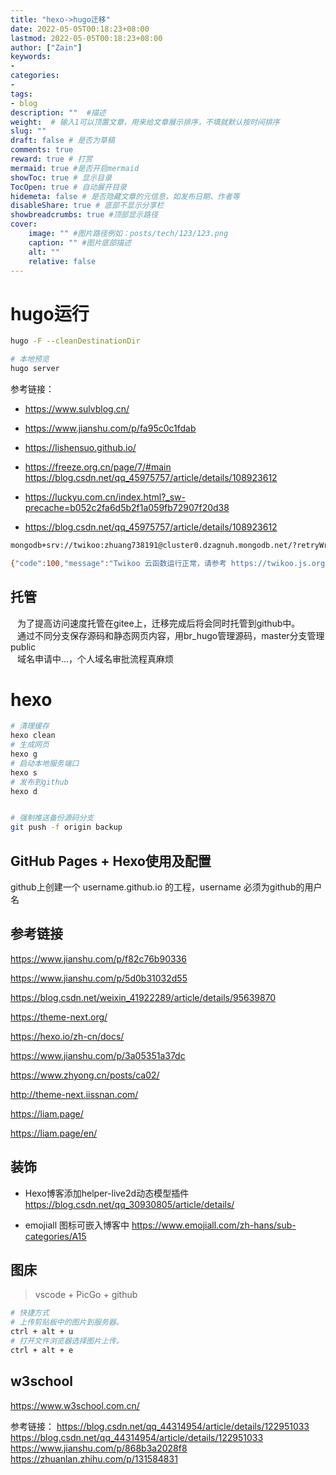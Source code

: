 ```yaml
---
title: "hexo->hugo迁移"
date: 2022-05-05T00:18:23+08:00
lastmod: 2022-05-05T00:18:23+08:00
author: ["Zain"]
keywords: 
- 
categories: 
- 
tags: 
- blog
description: ""  #描述
weight:  # 输入1可以顶置文章，用来给文章展示排序，不填就默认按时间排序
slug: ""
draft: false # 是否为草稿
comments: true
reward: true # 打赏
mermaid: true #是否开启mermaid
showToc: true # 显示目录
TocOpen: true # 自动展开目录
hidemeta: false # 是否隐藏文章的元信息，如发布日期、作者等
disableShare: true # 底部不显示分享栏
showbreadcrumbs: true #顶部显示路径
cover:
    image: "" #图片路径例如：posts/tech/123/123.png
    caption: "" #图片底部描述
    alt: ""
    relative: false
---
```



# hugo运行
```sh
hugo -F --cleanDestinationDir

# 本地预览
hugo server
```
参考链接：
- https://www.sulvblog.cn/
- https://www.jianshu.com/p/fa95c0c1fdab
- https://lishensuo.github.io/
- https://freeze.org.cn/page/7/#main
https://blog.csdn.net/qq_45975757/article/details/108923612
- https://luckyu.com.cn/index.html?_sw-precache=b052c2fa6d5b2f1a059fb72907f20d38

- https://blog.csdn.net/qq_45975757/article/details/108923612



```sh
mongodb+srv://twikoo:zhuang738191@cluster0.dzagnuh.mongodb.net/?retryWrites=true&w=majority

{"code":100,"message":"Twikoo 云函数运行正常，请参考 https://twikoo.js.org/quick-start.html#%E5%89%8D%E7%AB%AF%E9%83%A8%E7%BD%B2 完成前端的配置","version":"1.6.7"}
```

## 托管
&ensp; 为了提高访问速度托管在gitee上，迁移完成后将会同时托管到github中。   \
&ensp; 通过不同分支保存源码和静态网页内容，用br_hugo管理源码，master分支管理public      \
&ensp; 域名申请中...，个人域名审批流程真麻烦

# hexo


```sh
# 清理缓存
hexo clean
# 生成网页
hexo g
# 启动本地服务端口
hexo s
# 发布到github
hexo d


# 强制推送备份源码分支
git push -f origin backup
```
## GitHub Pages + Hexo使用及配置

github上创建一个  username.github.io 的工程，username 必须为github的用户名

## 参考链接

https://www.jianshu.com/p/f82c76b90336

https://www.jianshu.com/p/5d0b31032d55

https://blog.csdn.net/weixin_41922289/article/details/95639870

https://theme-next.org/

https://hexo.io/zh-cn/docs/

https://www.jianshu.com/p/3a05351a37dc

https://www.zhyong.cn/posts/ca02/

http://theme-next.iissnan.com/

https://liam.page/

https://liam.page/en/



## 装饰

- Hexo博客添加helper-live2d动态模型插件
https://blog.csdn.net/qq_30930805/article/details/


- emojiall 图标可嵌入博客中
https://www.emojiall.com/zh-hans/sub-categories/A15


##  图床

> vscode + PicGo + github

```sh
# 快捷方式
# 上传剪贴板中的图片到服务器。
ctrl + alt + u
# 打开文件浏览器选择图片上传。
ctrl + alt + e

```

## w3school


https://www.w3school.com.cn/



参考链接：
https://blog.csdn.net/qq_44314954/article/details/122951033
https://blog.csdn.net/qq_44314954/article/details/122951033
https://www.jianshu.com/p/868b3a2028f8
https://zhuanlan.zhihu.com/p/131584831